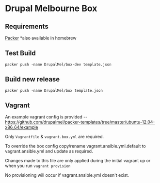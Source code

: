 # Drupal Melbourne Box

## Requirements

[Packer](https://packer.io/downloads.html) *also available in homebrew

## Test Build 

```
packer push -name DrupalMel/box-dev template.json
```

## Build new release 

```
packer push -name DrupalMel/box template.json
```

## Vagrant

An example vagrant config is provided -- https://github.com/drupalmel/packer-templates/tree/master/ubuntu-12.04-x86_64/example

Only ```Vagrantfile``` & ```vagrant.box.yml``` are required.

To override the box config copy/rename vagrant.ansible.yml.default to vagrant.ansible.yml and update as required.

Changes made to this file are only applied during the initial vagrant up or when you run ```vagrant provision```

No provisioning will occur if vagrant.ansible.yml doesn't exist. 